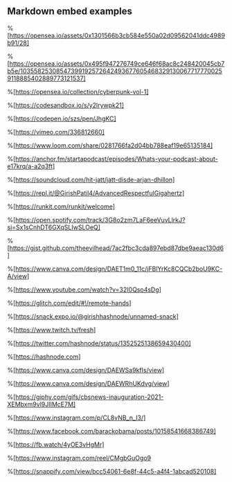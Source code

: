 ## Markdown embed examples

%[https://opensea.io/assets/0x1301566b3cb584e550a02d09562041ddc4989b91/28]

%[https://opensea.io/assets/0x495f947276749ce646f68ac8c248420045cb7b5e/103558253085473991925726424936776054683291300677177700259118885402889773121537]

%[https://opensea.io/collection/cyberpunk-vol-1]

%[https://codesandbox.io/s/y2lrywpk21]

%[https://codepen.io/szs/pen/JhgKC]

%[https://vimeo.com/336812660]

%[https://www.loom.com/share/0281766fa2d04bb788eaf19e65135184]

%[https://anchor.fm/startapodcast/episodes/Whats-your-podcast-about-e17krq/a-a2q3ft]

%[https://soundcloud.com/hit-jatt/jatt-disde-arjan-dhillon]

%[https://repl.it/@GirishPatil4/AdvancedRespectfulGigahertz]

%[https://runkit.com/runkit/welcome]

%[https://open.spotify.com/track/3G8o2zm7LaF6eeVuvLlrkJ?si=Sx1sCnhDT6GXqSLIwSLOeQ]

%[https://gist.github.com/theevilhead/7ac2fbc3cda897ebd87dbe9aeac130d6]

%[https://www.canva.com/design/DAET1m0_11c/jFBlYrKc8CQCb2boU9KC-A/view]

%[https://www.youtube.com/watch?v=32I0Qso4sDg]

%[https://glitch.com/edit/#!/remote-hands]

%[https://snack.expo.io/@girishhashnode/unnamed-snack]

%[https://www.twitch.tv/fresh]

%[https://twitter.com/hashnode/status/1352525138659430400]

%[https://hashnode.com]

%[https://www.canva.com/design/DAEWSa9kfIs/view]

%[https://www.canva.com/design/DAEWRhUKdvg/view]

%[https://giphy.com/gifs/cbsnews-inauguration-2021-XEMbxm9vl9JIIMcE7M]

%[https://www.instagram.com/p/CL8vNB_n_I3/]

%[https://www.facebook.com/barackobama/posts/10158541668386749]

%[https://fb.watch/4yOE3vHgMr]

%[https://www.instagram.com/reel/CMgbGuOgo9

%[https://snappify.com/view/bcc54061-6e8f-44c5-a4f4-1abcad520108]